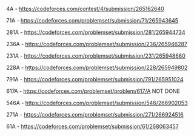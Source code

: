 4A   - https://codeforces.com/contest/4/submission/265162640

71A  - https://codeforces.com/problemset/submission/71/265943645

281A - https://codeforces.com/problemset/submission/281/265944734

236A - https://codeforces.com/problemset/submission/236/265946287

231A - https://codeforces.com/problemset/submission/231/265948680

228A - https://codeforces.com/problemset/submission/228/265949802

791A - https://codeforces.com/problemset/submission/791/265951024

617A - https://codeforces.com/problemset/problem/617/A   NOT DONE

546A - https://codeforces.com/problemset/submission/546/266902053

271A - https://codeforces.com/problemset/submission/271/266924516

61A  - https://codeforces.com/problemset/submission/61/268063457